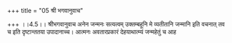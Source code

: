 +++
title = "05 श्री भगवानुवाच"

+++
।।4.5।। श्रीभगवानुवाच अनेन जन्मनः सत्यत्वम् उक्तम्बहूनि मे व्यतीतानि
जन्मानि इति वचनात् तव च इति दृष्टान्ततया उपादानाच्च। आत्मनः अवतारप्रकारं
देहयाथात्म्यं जन्महेतुं च आह
